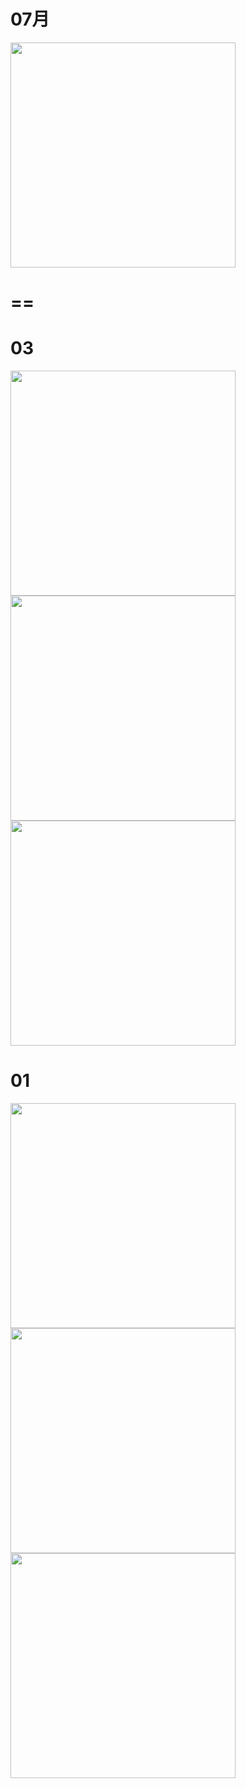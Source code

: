 # 07月


<img src="" width="360" height="auto">

# ==
# 03
<img src="https://files.gitter.im/588068efd73408ce4f448ac2/Mcxc/1656863541505.gif" width="360" height="auto">
<img src="https://files.gitter.im/588068efd73408ce4f448ac2/6VVA/1656863586655.jpg" width="360" height="auto">
<img src="https://files.gitter.im/588068efd73408ce4f448ac2/uE3u/1656863616678.jpg" width="360" height="auto">

# 01
<img src="https://user-images.githubusercontent.com/4385327/176906082-ada695f0-2e15-4a28-a46a-a5a83751dc56.jpg" width="360" height="auto">
<img src="https://user-images.githubusercontent.com/4385327/176905919-ae56eda1-f43d-4aba-ba1d-31d6a7086a21.jpg" width="360" height="auto">
<img src="https://user-images.githubusercontent.com/4385327/176905774-e2ad2f75-4c81-4044-8e83-49e91bd5de4d.jpg" width="360" height="auto">
